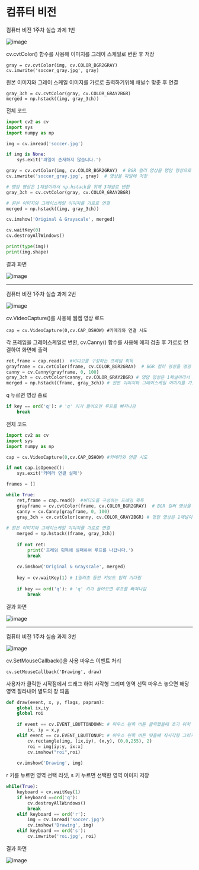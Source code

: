 # 컴퓨터 비전

컴퓨터 비전 1주차 실습 과제 1번

![image](https://github.com/user-attachments/assets/e5581abb-b905-458d-8495-ae00082d38c8)

cv.cvtColor() 함수를 사용해 이미지를 그레이 스케일로 변환 후 저장

    gray = cv.cvtColor(img, cv.COLOR_BGR2GRAY)
    cv.imwrite('soccer_gray.jpg', gray) 


원본 이미지와 그레이 스케일 이미지를 가로로 출력하기위해 채널수 맞춘 후 연결

    gray_3ch = cv.cvtColor(gray, cv.COLOR_GRAY2BGR)
    merged = np.hstack((img, gray_3ch))


전체 코드
```python
import cv2 as cv
import sys
import numpy as np

img = cv.imread('soccer.jpg')

if img is None:
    sys.exit('파일이 존재하지 않습니다.')

gray = cv.cvtColor(img, cv.COLOR_BGR2GRAY)  # BGR 컬러 영상을 명암 영상으로 변환
cv.imwrite('soccer_gray.jpg', gray)  # 영상을 파일에 저장

# 명암 영상은 1채널이라서 np.hstack을 위해 3채널로 변환
gray_3ch = cv.cvtColor(gray, cv.COLOR_GRAY2BGR)

# 원본 이미지와 그레이스케일 이미지를 가로로 연결
merged = np.hstack((img, gray_3ch))

cv.imshow('Original & Grayscale', merged)

cv.waitKey(0)
cv.destroyAllWindows()

print(type(img))
print(img.shape)
```

결과 화면

![image](https://github.com/user-attachments/assets/d54161ed-f290-448f-be32-7802b5c804e3)

---

컴퓨터 비전 1주차 실습 과제 2번

![image](https://github.com/user-attachments/assets/f33cb9ff-c729-4263-9b7a-88750fa5f50e)


cv.VideoCapture()를 사용해 웹켐 영상 로드

    cap = cv.VideoCapture(0,cv.CAP_DSHOW) #카메라와 연결 시도


각 프레임을 그레이스케일로 변환, cv.Canny() 함수를 사용해 에지 검출 후 가로로 연결하여 화면에 출력
```python
ret,frame = cap.read()  #비디오를 구성하는 프레임 획득
grayframe = cv.cvtColor(frame, cv.COLOR_BGR2GRAY)  # BGR 컬러 영상을 명암 영상으로 변환
canny = cv.Canny(grayframe, 0, 100)
gray_3ch = cv.cvtColor(canny, cv.COLOR_GRAY2BGR) # 명암 영상은 1채널이라서 np.hstack을 위해 3채널로 변환  
merged = np.hstack((frame, gray_3ch)) # 원본 이미지와 그레이스케일 이미지를 가로로 연결
```

q 누르면 영상 종료
```python
if key == ord('q'): # 'q' 키가 들어오면 루프를 빠져나감
    break
```

전체 코드
```python
import cv2 as cv
import sys
import numpy as np

cap = cv.VideoCapture(0,cv.CAP_DSHOW) #카메라와 연결 시도

if not cap.isOpened():
    sys.exit('카메라 연결 실패')

frames = []

while True:
    ret,frame = cap.read()  #비디오를 구성하는 프레임 획득
    grayframe = cv.cvtColor(frame, cv.COLOR_BGR2GRAY)  # BGR 컬러 영상을 명암 영상으로 변환
    canny = cv.Canny(grayframe, 0, 100)
    gray_3ch = cv.cvtColor(canny, cv.COLOR_GRAY2BGR) # 명암 영상은 1채널이라서 np.hstack을 위해 3채널로 변환
    
# 원본 이미지와 그레이스케일 이미지를 가로로 연결
    merged = np.hstack((frame, gray_3ch))
    
    if not ret:
        print('프레임 획득에 실패하여 루프를 나갑니다.')
        break
    
    cv.imshow('Original & Grayscale', merged)
    
    key = cv.waitKey(1) # 1밀리초 동안 키보드 입력 기다림
 
    if key == ord('q'): # 'q' 키가 들어오면 루프를 빠져나감
        break
```

결과 화면

![image](https://github.com/user-attachments/assets/aa04851c-8912-4fa2-b64c-66184a091217)


---

컴퓨터 비전 1주차 실습 과제 3번

![image](https://github.com/user-attachments/assets/47121a92-f180-495f-9382-be735e7db5de)

cv.SetMouseCallback()을 사용 마우스 이벤트 처리

    cv.setMouseCallback('Drawing', draw)


사용자가 클릭한 시작점에서 드래그 하여 사각형 그리며 영역 선택 마우스 놓으면 해당영역 잘라내어 별도의 창 띄움
```python
def draw(event, x, y, flags, papram):
    global ix,iy
    global roi
    
    if event == cv.EVENT_LBUTTONDOWN: # 마우스 왼쪽 버튼 클릭했을때 초기 위치 저장
        ix, iy = x,y
    elif event == cv.EVENT_LBUTTONUP: # 마우스 왼쪽 버튼 땟을떄 직사각형 그리기
        cv.rectangle(img, (ix,iy), (x,y), (0,0,255), 2)
        roi = img[iy:y, ix:x]
        cv.imshow("roi",roi)
        
    cv.imshow('Drawing', img)
```


r 키를 누르면 영역 선택 리셋, s 키 누르면 선택한 영역 이미지 저장
```python
while(True):
    keyboard = cv.waitKey(1)
    if keyboard ==ord('q'):
        cv.destroyAllWindows()
        break
    elif keyboard == ord('r'):
        img = cv.imread('soccer.jpg')
        cv.imshow('Drawing', img)
    elif keyboard == ord('s'):
        cv.imwrite('roi.jpg', roi)
```

결과 화면

![image](https://github.com/user-attachments/assets/48cdb493-445c-48fa-82a7-3d268eab0b44)
